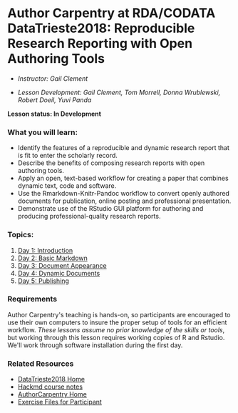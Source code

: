 Author Carpentry at RDA/CODATA DataTrieste2018: Reproducible Research Reporting with Open Authoring Tools
=======

- *Instructor: Gail Clement* 

- *Lesson Development: Gail Clement, Tom Morrell, Donna Wrublewski, Robert Doeil, Yuvi Panda*

**Lesson status: In Development**

### What you will learn:
- Identify the features of a reproducible and dynamic research report that is fit to enter the scholarly record.
- Describe the benefits of composing research reports with open authoring tools.
- Apply an open, text-based workflow for creating a paper that combines dynamic text, code and software.
-  Use the Rmarkdown-Knitr-Pandoc workflow to convert openly authored documents for publication, online posting and professional presentation.
- Demonstrate use of the RStudio GUI platform for authoring and producing professional-quality research reports.

### Topics:

1. [Day 1: Introduction](01-getting-started.html)
2. [Day 2: Basic Markdown](02-markdown.html)
3. [Day 3: Document Appearance](03-modifying-appearance.html)
4. [Day 4: Dynamic Documents](04-dynamic.html)
5. [Day 5: Publishing](05-publishing.html)

### Requirements

Author Carpentry's teaching is hands-on, so participants are encouraged to use
their own computers to insure the proper setup of tools for an efficient
workflow.
*These lessons assume no prior knowledge of the skills or tools*, but working
through this lesson requires working copies of R and Rstudio.
We'll work through software installation during the first day. 

### Related Resources

- [DataTrieste2018 Home](http://indico.ictp.it/event/8329/)
- [Hackmd course notes](https://hackmd.io/s/Sy05DjEH7#)
- [AuthorCarpentry Home](https://authorcarpentry.github.io/DT2018/)
- [Exercise Files for Participant](https://authorcarpentry.github.io/DTSTUDENT2018/)

                   
